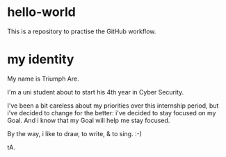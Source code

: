 # hello-world
This is a repository to practise the GitHub workflow.

# my identity
My name is Triumph Are.

I'm a uni student about to start his 4th year in Cyber Security.

I've been a bit careless about my priorities over this internship period, but i've decided to change for the better: i've decided to stay focused on my Goal. And i know that my Goal will help me stay focused.

By the way, i like to draw, to write, & to sing. :-)

tA.
